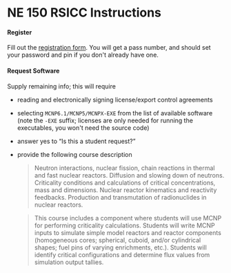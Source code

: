 # NE 150 RSICC Instructions

#### Register

Fill out the [registration form](https://rsicc.ornl.gov/Registration.aspx). You will get a pass number, and should set your password and pin if you don't already have one.

#### Request Software

 Supply remaining info; this will require 

* reading and electronically signing license/export control agreements
* selecting `MCNP6.1/MCNP5/MCNPX-EXE` from the list of available software (note the `-EXE` suffix; licenses are only needed for running the executables, you won't need the source code)
* answer yes to “Is this a student request?”
* provide the following course description

	> Neutron interactions, nuclear fission, chain reactions in thermal and fast nuclear reactors. Diffusion and slowing down of neutrons. Criticality conditions and calculations of critical concentrations, mass and dimensions. Nuclear reactor kinematics and reactivity feedbacks. Production and transmutation of radionuclides in nuclear reactors.

	>This course includes a component where students will use MCNP for performing criticality calculations. Students will write MCNP inputs to simulate simple model reactors and reactor components (homogeneous cores; spherical, cuboid, and/or cylindrical shapes; fuel pins of varying enrichments, etc.). Students will identify critical configurations and determine flux values from simulation output tallies.
